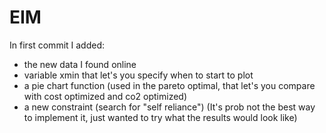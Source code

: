# EIM

In first commit I added:

- the new data I found online
- variable xmin that let's you specify when to start to plot
- a pie chart function (used in the pareto optimal, that let's you compare with cost optimized and co2 optimized)
- a new constraint (search for "self reliance") (It's prob not the best way to implement it, just wanted to try what the results would look like)
